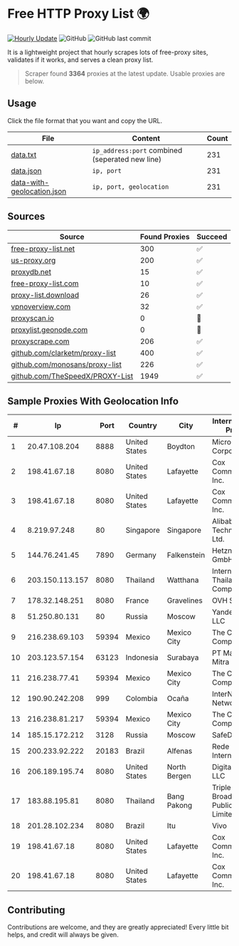 
# Free HTTP Proxy List 🌍

[![Hourly Update](https://github.com/mertguvencli/http-proxy-list/actions/workflows/main.yml/badge.svg?branch=main)](https://github.com/mertguvencli/http-proxy-list/actions/workflows/main.yml)
![GitHub](https://img.shields.io/github/license/mertguvencli/http-proxy-list)
![GitHub last commit](https://img.shields.io/github/last-commit/mertguvencli/http-proxy-list)

It is a lightweight project that hourly scrapes lots of free-proxy sites, validates if it works, and serves a clean proxy list.


> Scraper found **3364** proxies at the latest update. Usable proxies are below.

## Usage

Click the file format that you want and copy the URL.


|File|Content|Count|
|----|-------|-----|
|[data.txt](https://raw.githubusercontent.com/mertguvencli/http-proxy-list/main/proxy-list/data.txt)|`ip_address:port` combined (seperated new line)|231|
|[data.json](https://raw.githubusercontent.com/mertguvencli/http-proxy-list/main/proxy-list/data.json)|`ip, port`|231|
|[data-with-geolocation.json](https://raw.githubusercontent.com/mertguvencli/http-proxy-list/main/proxy-list/data-with-geolocation.json)|`ip, port, geolocation`|231|

## Sources

|Source|Found Proxies|Succeed|
|------|-------------|-------|
|[free-proxy-list.net](https://free-proxy-list.net)|300|✅|
|[us-proxy.org](https://www.us-proxy.org)|200|✅|
|[proxydb.net](http://proxydb.net)|15|✅|
|[free-proxy-list.com](https://free-proxy-list.com/?page=&port=&type%5B%5D=http&type%5B%5D=https&up_time=0&search=Search)|10|✅|
|[proxy-list.download](https://www.proxy-list.download/HTTP)|26|✅|
|[vpnoverview.com](https://vpnoverview.com/privacy/anonymous-browsing/free-proxy-servers)|32|✅|
|[proxyscan.io](https://www.proxyscan.io)|0|🚫|
|[proxylist.geonode.com](https://proxylist.geonode.com/api/proxy-list?limit=300&page=1&sort_by=lastChecked&sort_type=desc&protocols=http,https)|0|🚫|
|[proxyscrape.com](https://api.proxyscrape.com/v2/?request=displayproxies&protocol=http&timeout=10000&country=all&ssl=all&anonymity=all)|206|✅|
|[github.com/clarketm/proxy-list](https://raw.githubusercontent.com/clarketm/proxy-list/master/proxy-list-raw.txt)|400|✅|
|[github.com/monosans/proxy-list](https://raw.githubusercontent.com/monosans/proxy-list/main/proxies/http.txt)|226|✅|
|[github.com/TheSpeedX/PROXY-List](https://raw.githubusercontent.com/TheSpeedX/PROXY-List/master/http.txt)|1949|✅|


## Sample Proxies With Geolocation Info

|#|Ip|Port|Country|City|Internet Service Provider|
|-|--|----|-------|----|-------------------------|
|1|20.47.108.204|8888|United States|Boydton|Microsoft Corporation|
|2|198.41.67.18|8080|United States|Lafayette|Cox Communications Inc.|
|3|198.41.67.18|8080|United States|Lafayette|Cox Communications Inc.|
|4|8.219.97.248|80|Singapore|Singapore|Alibaba (US) Technology Co., Ltd.|
|5|144.76.241.45|7890|Germany|Falkenstein|Hetzner Online GmbH|
|6|203.150.113.157|8080|Thailand|Watthana|Internet Thailand Company Ltd.|
|7|178.32.148.251|8080|France|Gravelines|OVH SAS|
|8|51.250.80.131|80|Russia|Moscow|Yandex.Cloud LLC|
|9|216.238.69.103|59394|Mexico|Mexico City|The Constant Company|
|10|203.123.57.154|63123|Indonesia|Surabaya|PT Maxindo Mitra Solusi|
|11|216.238.77.41|59394|Mexico|Mexico City|The Constant Company|
|12|190.90.242.208|999|Colombia|Ocaña|InterNexa Global Network|
|13|216.238.81.217|59394|Mexico|Mexico City|The Constant Company|
|14|185.15.172.212|3128|Russia|Moscow|SafeData LLC|
|15|200.233.92.222|20183|Brazil|Alfenas|Rede Popular De Internet Ltda|
|16|206.189.195.74|8080|United States|North Bergen|DigitalOcean, LLC|
|17|183.88.195.81|8080|Thailand|Bang Pakong|Triple T Broadband Public Company Limited|
|18|201.28.102.234|8080|Brazil|Itu|Vivo|
|19|198.41.67.18|8080|United States|Lafayette|Cox Communications Inc.|
|20|198.41.67.18|8080|United States|Lafayette|Cox Communications Inc.|



## Contributing

Contributions are welcome, and they are greatly appreciated! Every
little bit helps, and credit will always be given.

